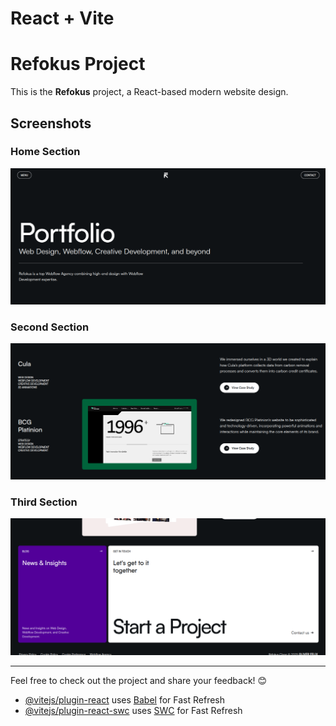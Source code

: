 # React + Vite

# Refokus Project

This is the **Refokus** project, a React-based modern website design.

## Screenshots

### Home Section
![Home Section](public/images/home.png)

### Second Section
![Second Section](public/images/second.png)

### Third Section
![Third Section](public/images/third.png)

---

Feel free to check out the project and share your feedback! 😊


- [@vitejs/plugin-react](https://github.com/vitejs/vite-plugin-react/blob/main/packages/plugin-react/README.md) uses [Babel](https://babeljs.io/) for Fast Refresh
- [@vitejs/plugin-react-swc](https://github.com/vitejs/vite-plugin-react-swc) uses [SWC](https://swc.rs/) for Fast Refresh
